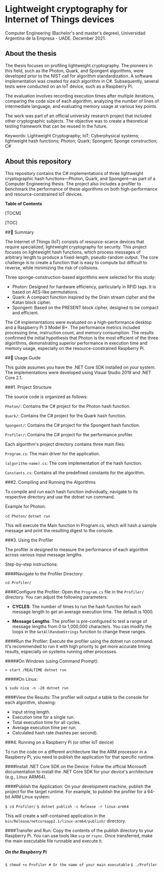 # Lightweight cryptography for Internet of Things devices

Computer Engineering (Bachelor's and master's degree), Universidad Argentina de la Empresa - UADE. December 2021.

## About the thesis

The thesis focuses on profiling lightweight cryptography. The pioneers in this field, such as the Photon, Quark, and Spongent algorithms, were developed prior to the NIST call for algorithm standardization. A software implementation was created for each algorithm in C#. Subsequently, several tests were conducted on an IoT device, such as a Raspberry Pi.

The evaluation involves recording execution times after multiple iterations, comparing the code size of each algorithm, analyzing the number of lines of intermediate language, and evaluating memory usage at various key points. 

The work was part of an official university research project that included other cryptographic subjects. The objective was to create a theoretical testing framework that can be reused in the future.

Keywords: Lightweight Cryptography; IoT; Cyberphysical systems; lightweight hash functions; Photon; Quark; Spongent; Sponge construction; C#

## About this repository

This repository contains the C# implementations of three lightweight cryptographic hash functions—Photon, Quark, and Spongent—as part of a Computer Engineering thesis. The project also includes a profiler to benchmark the performance of these algorithms on both high-performance and resource-constrained IoT devices.

**Table of Contents**

[TOCM]

[TOC]

##📜 Summary

The Internet of Things (IoT) consists of resource-scarce devices that require specialized, lightweight cryptography for security. This project focuses on lightweight hash functions, which process messages of arbitrary length to produce a fixed-length, pseudo-random output. The core challenge is to create a function that is easy to compute but difficult to reverse, while minimizing the risk of collisions.

Three sponge-construction-based algorithms were selected for this study:

* Photon: Designed for hardware efficiency, particularly in RFID tags. It is based on AES-like permutations.
* Quark: A compact function inspired by the Grain stream cipher and the Katan block cipher.
* Spongent: Based on the PRESENT block cipher, designed to be compact and efficient.

The C# implementations were evaluated on a high-performance desktop and a Raspberry Pi 3 Model B+. The performance metrics included processing time, instruction count, and memory consumption. The results confirmed the initial hypothesis that Photon is the most efficient of the three algorithms, demonstrating superior performance in execution time and memory usage, especially on the resource-constrained Raspberry Pi.

##🚀 Usage Guide

This guide assumes you have the .NET Core SDK installed on your system. The implementations were developed using Visual Studio 2019 and .NET Core 2.1.

###1. Project Structure

The source code is organized as follows:

`Photon/`: Contains the C# project for the Photon hash function.

`Quark/`: Contains the C# project for the Quark hash function.

`Spongent/`: Contains the C# project for the Spongent hash function.

`Profiler/`: Contains the C# project for the performance profiler.

Each algorithm's project directory contains three main files:

`Program.cs`: The main driver for the application.

`(algorithm-name).cs`: The core implementation of the hash function.

`Constants.cs`: Contains all the predefined constants for the algorithm.

###2. Compiling and Running the Algorithms

To compile and run each hash function individually, navigate to its respective directory and use the dotnet run command.

Example for Photon:

`cd Photon/`
`dotnet run`

This will execute the Main function in Program.cs, which will hash a sample message and print the resulting digest to the console.

###3. Using the Profiler

The profiler is designed to measure the performance of each algorithm across various input message lengths.

Step-by-step instructions:

####Navigate to the Profiler Directory:

`cd Profiler/`

####Configure the Profiler:
Open the `Program.cs` file in the `Profiler/` directory. You can adjust the following parameters:

- **CYCLES**: The number of times to run the hash function for each message length to get an average execution time. The default is 1000.

- **Message Lengths**: The profiler is pre-configured to test a range of message lengths from 0 to 1,000,000 characters. You can modify the loops in the `GetAllRandomStrings` function to change these ranges.

####Run the Profiler:
Execute the profiler using the dotnet run command. It's recommended to run it with high priority to get more accurate timing results, especially on systems running other processes.

#####On Windows (using Command Prompt):

`> start /REALTIME dotnet run`

#####On Linux:

`$ sudo nice -n -20 dotnet run`

####View the Results:
The profiler will output a table to the console for each algorithm, showing:

- Input string length.
- Execution time for a single run.
- Total execution time for all cycles.
- Average execution time per run.
- Calculated hash rate (hashes per second).

###4. Running on a Raspberry Pi (or other IoT device)

To run the code on a different architecture like the ARM processor in a Raspberry Pi, you need to publish the application for that specific runtime.

####Install .NET Core SDK on the Device:
Follow the official Microsoft documentation to install the .NET Core SDK for your device's architecture (e.g., Linux ARM64).

####Publish the Application:
On your development machine, publish the project for the target runtime. For example, to publish the profiler for a 64-bit ARM Linux system:

`$ cd Profiler/`
`$ dotnet publish -c Release -r linux-arm64`

This will create a self-contained application in the `bin/Release/netcoreapp2.1/linux-arm64/publish/` directory.

####Transfer and Run:
Copy the contents of the publish directory to your Raspberry Pi. You can use tools like `scp` or `rsync`. Once transferred, make the main executable file runnable and execute it.

##### On the Raspberry Pi
`$ chmod +x Profiler # Or the name of your main executable`
`$ ./Profiler`


